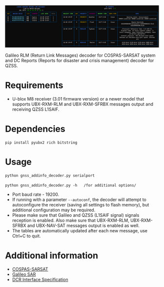 !["preview"](preview.PNG?raw=true)

Galileo RLM (Return Link Messages) decoder for COSPAS-SARSAT system and DC Reports (Reports for disaster and crisis management) decoder for QZSS.

Requirements
==========
- U-blox M8 receiver (3.01 firmware version) or a newer model that supports UBX-RXM-RLM and UBX-RXM-SFRBX messages output and receiving QZSS L1SAIF.

Dependencies
===========

```
pip install pyubx2 rich bitstring 
```

Usage
=============
```
python gnss_addinfo_decoder.py serialport

python gnss_addinfo_decoder.py -h   /for additional options/
```
- Port baud rate - 19200.
- If running with a parameter `--autoconf`, the decoder will attempt to autoconfigure the receiver (saving all settings to flash memory), but additional configuration may be required.
- Please make sure that Galileo and QZSS (L1SAIF signal) signals reception is enabled. Also make sure that UBX-RXM-RLM, UBX-RXM-SFRBX and UBX-NAV-SAT messages output is enabled as well.
- The tables are automatically updated after each new message, use Ctrl+С to quit.

Additional information
=========================

- [COSPAS-SARSAT](https://cospas-sarsat.int/en/pro)
- [Galileo SAR](https://www.gsc-europa.eu/galileo/services/search-and-rescue-sar-galileo-service)
- [DCR Interface Specification](https://qzss.go.jp/en/technical/ps-is-qzss/is_qzss_dcr_010_agree.html)
